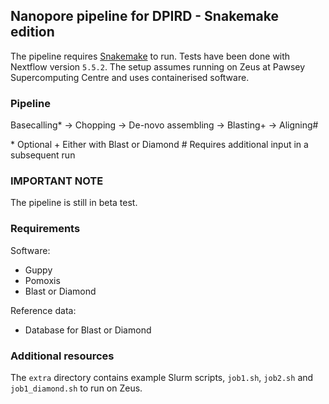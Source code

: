 ## Nanopore pipeline for DPIRD - Snakemake edition

The pipeline requires [Snakemake](https://bitbucket.org/snakemake/snakemake/) to run.
Tests have been done with Nextflow version `5.5.2`.
The setup assumes running on Zeus at Pawsey Supercomputing Centre and uses containerised software.


### Pipeline

Basecalling\* -> Chopping -> De-novo assembling -> Blasting\+ -> Aligning\#

\* Optional
\+ Either with Blast or Diamond
\# Requires additional input in a subsequent run


### IMPORTANT NOTE

The pipeline is still in beta test.


### Requirements

Software:
* Guppy
* Pomoxis
* Blast or Diamond

Reference data:
* Database for Blast or Diamond


### Additional resources

The `extra` directory contains example Slurm scripts, `job1.sh`, `job2.sh` and `job1_diamond.sh` to run on Zeus.

